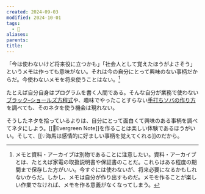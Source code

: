 ```yaml
---
created: 2024-09-03
modified: 2024-10-01
tags:
  - 💭
aliases: 
parents: 
title: 
---
```

「今は使わないけど将来役に立つかも」「社会人として覚えたほうがよさそう」というメモは作っても意味がない。それは今の自分にとって興味のない事柄だからだ。今使わないメモを将来使うことはない。[^memo]

[^memo]: メモと資料・アーカイブは別物であることに注意したい。資料・アーカイブとは、たとえば家電の取扱説明書や保証書のことだ。これらはある程度の期間まで保存した方がいい。今すぐには使わないが、将来必要になるかもしれないからだ。しかし、メモは自分が作り出すものだ。メモを作ることが楽しい作業でなければ、メモを作る意義がなくなってしまう。

たとえば自分自身はプログラムを書く人間である。そんな自分が業務で使わない[ブラック–ショールズ方程式](https://ja.wikipedia.org/wiki/%E3%83%96%E3%83%A9%E3%83%83%E3%82%AF%E2%80%93%E3%82%B7%E3%83%A7%E3%83%BC%E3%83%AB%E3%82%BA%E6%96%B9%E7%A8%8B%E5%BC%8F)や、趣味でやったことすらない[手打ちソバの作り方](https://soba-sueyoshi.co.jp/howto)を調べても、そのネタを使う機会は現れない。

そうしたネタを拾っているよりは、自分にとって面白くて興味のある事柄を調べてネタにしよう。[[📝Evergreen Note]]を作ることは楽しい体験であるほうがいい。そして、[[💡海馬は感情的に好ましい事柄を覚えてくれる]]のだから。